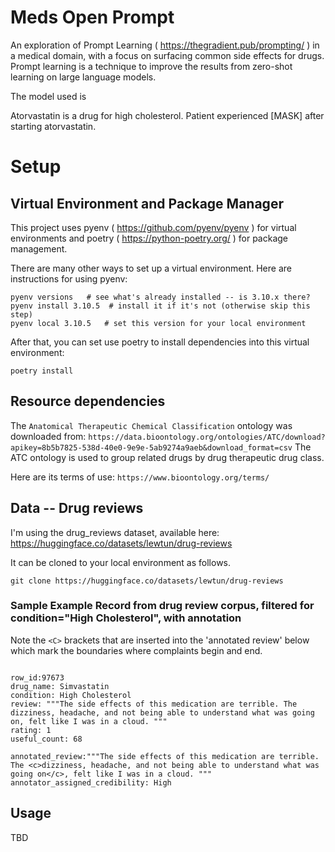 # Meds Open Prompt
An exploration of Prompt Learning ( https://thegradient.pub/prompting/ ) in a medical domain, 
with a focus on surfacing common side effects for drugs. 
Prompt learning is a technique to improve the results from zero-shot learning on large language models.

The model used is

Atorvastatin is a drug for high cholesterol. Patient experienced [MASK] after starting atorvastatin.

# Setup
## Virtual Environment and Package Manager
This project uses pyenv ( https://github.com/pyenv/pyenv ) for virtual environments and poetry ( https://python-poetry.org/ ) for package management.

There are many other ways to set up a virtual environment. Here are instructions for using pyenv:
```
pyenv versions   # see what's already installed -- is 3.10.x there?
pyenv install 3.10.5  # install it if it's not (otherwise skip this step)
pyenv local 3.10.5   # set this version for your local environment
```
After that, you can set use poetry to install dependencies into this virtual environment:
```
poetry install
```

## Resource dependencies
The `Anatomical Therapeutic Chemical Classification` ontology was downloaded from:
```https://data.bioontology.org/ontologies/ATC/download?apikey=8b5b7825-538d-40e0-9e9e-5ab9274a9aeb&download_format=csv```
The ATC ontology is used to group related drugs by drug therapeutic drug class.

Here are its terms of use:
```https://www.bioontology.org/terms/```

## Data -- Drug reviews

I'm using the drug_reviews dataset, available here:
https://huggingface.co/datasets/lewtun/drug-reviews

It can be cloned to your local environment as follows.
```git lfs install
git clone https://huggingface.co/datasets/lewtun/drug-reviews
```

### Sample Example Record from drug review corpus, filtered for condition="High Cholesterol", with annotation
Note the ```<C>``` brackets that are inserted into the 'annotated review' below which mark the boundaries where complaints begin and end.
```commandline

row_id:97673
drug_name: Simvastatin
condition: High Cholesterol
review: """The side effects of this medication are terrible. The dizziness, headache, and not being able to understand what was going on, felt like I was in a cloud. """
rating: 1
useful_count: 68

annotated_review:"""The side effects of this medication are terrible. The <c>dizziness, headache, and not being able to understand what was going on</c>, felt like I was in a cloud. """
annotator_assigned_credibility: High
```


## Usage
TBD



